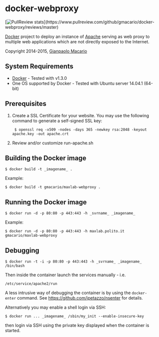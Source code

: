 docker-webproxy
===============

[![PullReview stats](https://www.pullreview.com/github/gmacario/docker-webproxy/badges/master.svg?)](https://www.pullreview.com/github/gmacario/docker-webproxy/reviews/master)

[Docker](http://www.docker.io/) project to deploy an instance
of [Apache](http://www.apache.org/) serving as web proxy
to multiple web applications which are not directly exposed to the Internet.

Copyright 2014-2015, [Gianpaolo Macario](https://github.com/gmacario/)

System Requirements
-------------------

* [Docker](http://www.docker.io) - Tested with v1.3.0
* One OS supported by Docker - Tested with Ubuntu server 14.04.1 (64-bit)

Prerequisites
-------------

1. Create a SSL Certificate for your website.
   You may use the following command to generate a self-signed SSL key:

        $ openssl req -x509 -nodes -days 365 -newkey rsa:2048 -keyout apache.key -out apache.crt

2. Review and/or customize run-apache.sh

Building the Docker image
-------------------------

    $ docker build -t _imagename_ .

Example:

    $ docker build -t gmacario/maxlab-webproxy .

Running the Docker image
------------------------

    $ docker run -d -p 80:80 -p 443:443 -h _svrname_ _imagename_

Example:

    $ docker run -d -p 80:80 -p 443:443 -h maxlab.polito.it gmacario/maxlab-webproxy

Debugging
---------

    $ docker run -t -i -p 80:80 -p 443:443 -h _svrname_ _imagename_ /bin/bash

Then inside the container launch the services manually - i.e.

    /etc/service/apache2/run

A less intrusive way of debugging the container is by using the `docker-enter` command.
See https://github.com/jpetazzo/nsenter for details.

Alternatively you may enable a shell login via SSH:

    $ docker run ... _imagename_ /sbin/my_init --enable-insecure-key

then login via SSH using the private key displayed when the container is started.

<!-- EOF -->
